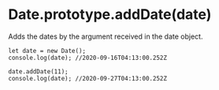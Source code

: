 # Date.prototype.addDate(date)

Adds the dates by the argument received in the date object.

```
let date = new Date();
console.log(date); //2020-09-16T04:13:00.252Z

date.addDate(11);
console.log(date); //2020-09-27T04:13:00.252Z
```
